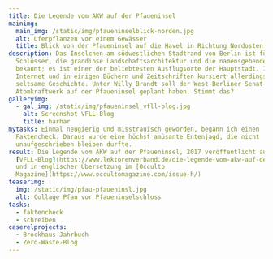 ```yaml
---
title: Die Legende vom AKW auf der Pfaueninsel
mainimg:
  main_img: /static/img/pfaueninselblick-norden.jpg
  alt: Uferpflanzen vor einem Gewässer
  title: Blick von der Pfaueninsel auf die Havel in Richtung Nordosten
description: Das Inselchen am südwestlichen Stadtrand von Berlin ist für seine
  Schlösser, die grandiose Landschaftsarchitektur und die namensgebenden Tiere
  bekannt; es ist einer der beliebtesten Ausflugsorte der Hauptstadt. Im
  Internet und in einigen Büchern und Zeitschriften kursiert allerdings eine
  seltsame Geschichte. Unter Willy Brandt soll der West-Berliner Senat ein
  Atomkraftwerk auf der Pfaueninsel geplant haben. Stimmt das?
galleryimg:
  - gal_img: /static/img/pfaueninsel_vfll-blog.jpg
    alt: Screenshot VFLL-Blog
    title: harhar
mytasks: Einmal neugierig und misstrauisch geworden, begann ich einen
  Faktencheck. Daraus wurde eine höchst amüsante Entenjagd, die nicht
  unaufgeschrieben bleiben durfte.
result: Die Legende vom AKW auf der Pfaueninsel, 2017 veröffentlicht auf dem
  [VFLL-Blog](https://www.lektorenverband.de/die-legende-vom-akw-auf-der-pfaueninsel/)
  und in englischer Übersetzung im [Occulto
  Magazine](https://www.occultomagazine.com/issue-h/)
teaserimg:
  img: /static/img/pfau-pfaueninsl.jpg
  alt: Collage Pfau vor Pfaueninselschloss
tasks:
  - faktencheck
  - schreiben
caserelprojects:
  - Brockhaus Jahrbuch
  - Zero-Waste-Blog
---
```

